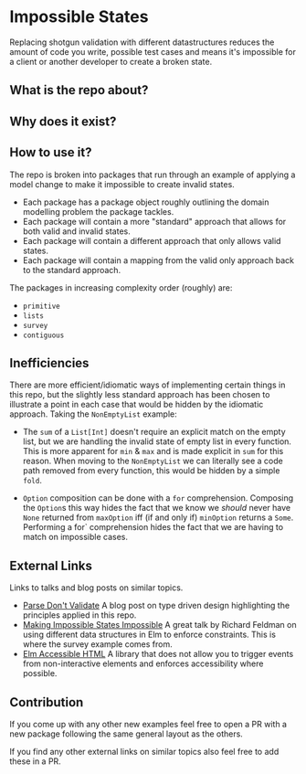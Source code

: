 # Impossible States

Replacing shotgun validation with different datastructures reduces the amount of code you write, possible test cases
and means it's impossible for a client or another developer to create a broken state.

## What is the repo about?

## Why does it exist?

## How to use it?

The repo is broken into packages that run through an example of applying a model change to make
it impossible to create invalid states.

- Each package has a package object roughly outlining the domain modelling problem the package tackles.
- Each package will contain a more "standard" approach that allows for both valid and invalid states.
- Each package will contain a different approach that only allows valid states.
- Each package will contain a mapping from the valid only approach back to the standard approach.

The packages in increasing complexity order (roughly) are:
- `primitive`
- `lists`
- `survey`
- `contiguous`

## Inefficiencies

There are more efficient/idiomatic ways of implementing certain things in this repo, but the slightly less standard approach
has been chosen to illustrate a point in each case that would be hidden by the idiomatic approach. Taking the `NonEmptyList` example:

- The `sum` of a `List[Int]` doesn't require an explicit match on the empty list, but we are handling the invalid state
of empty list in every function. This is more apparent for `min` & `max` and is made explicit in `sum` for this reason.
When moving to the `NonEmptyList` we can literally see a code path removed from every function, this would be hidden
by a simple `fold`.

- `Option` composition can be done with a `for` comprehension. Composing the `Option`s this way hides the fact that we know
we _should_ never have `None` returned from `maxOption` iff (if and only if) `minOption` returns a `Some`. Performing a 
for` comprehension hides the fact that we are having to match on impossible cases.

## External Links

Links to talks and blog posts on similar topics.

- [Parse Don't Validate](https://lexi-lambda.github.io/blog/2019/11/05/parse-don-t-validate/) A blog post on type driven
 design highlighting the principles applied in this repo.
- [Making Impossible States Impossible](https://youtu.be/IcgmSRJHu_8) A great talk by Richard Feldman on using different 
data structures in Elm to enforce constraints. This is where the survey example comes from.
- [Elm Accessible HTML](https://github.com/tesk9/accessible-html) A library that does not allow you to trigger events from 
non-interactive elements and enforces accessibility where possible.

<!-- TODO more links -->

## Contribution

If you come up with any other new examples feel free to open a PR with a new package following
the same general layout as the others.

If you find any other external links on similar topics also feel free to add these in a PR.

